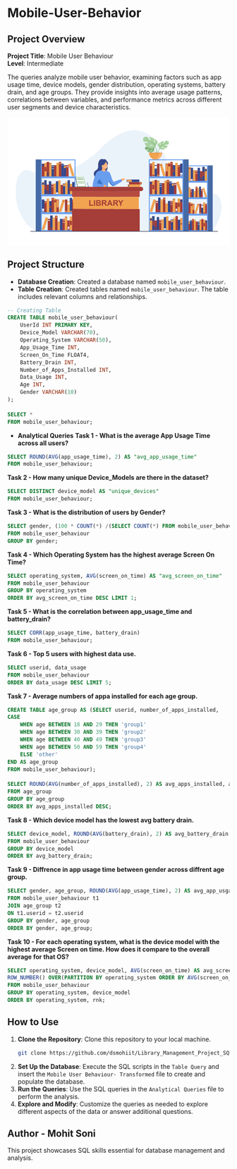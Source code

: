 # Mobile-User-Behavior

## Project Overview

**Project Title**: Mobile User Behaviour  
**Level**: Intermediate  

The queries analyze mobile user behavior, examining factors such as app usage time, device models, gender distribution, operating systems, battery drain, and age groups. They provide insights into average usage patterns, correlations between variables, and performance metrics across different user segments and device characteristics.

![Library_project](https://github.com/dsmohiit/Library_Management_Project_SQL/blob/main/WHAT-IS-THE-PURPOSE-OF-A-LIBRARY-MANAGEMENT-SYSTEM-min.png)

## Project Structure

- **Database Creation**: Created a database named `mobile_user_behaviour`.
- **Table Creation**: Created tables named `mobile_user_behaviour`. The table includes relevant columns and relationships.

```sql
-- Creating Table	
CREATE TABLE mobile_user_behaviour(
	UserId INT PRIMARY KEY,
	Device_Model VARCHAR(70),
	Operating_System VARCHAR(50),
	App_Usage_Time INT,
	Screen_On_Time FLOAT4,
	Battery_Drain INT,
	Number_of_Apps_Installed INT,
	Data_Usage INT,
	Age INT,
	Gender VARCHAR(10)
);

SELECT *
FROM mobile_user_behaviour;
```

- **Analytical Queries**
**Task 1 - What is the average App Usage Time across all users?**
```sql
SELECT ROUND(AVG(app_usage_time), 2) AS "avg_app_usage_time"
FROM mobile_user_behaviour;
```
**Task 2 - How many unique Device_Models are there in the dataset?**
```sql
SELECT DISTINCT device_model AS "unique_devices"
FROM mobile_user_behaviour;
```
**Task 3 - What is the distribution of users by Gender?**
```sql
SELECT gender, (100 * COUNT(*) /(SELECT COUNT(*) FROM mobile_user_behaviour)) AS "percentage"
FROM mobile_user_behaviour
GROUP BY gender;
```
**Task 4 - Which Operating System has the highest average Screen On Time?**
```sql
SELECT operating_system, AVG(screen_on_time) AS "avg_screen_on_time"
FROM mobile_user_behaviour
GROUP BY operating_system
ORDER BY avg_screen_on_time DESC LIMIT 1;
```
**Task 5 - What is the correlation between app_usage_time and battery_drain?**
```sql
SELECT CORR(app_usage_time, battery_drain)
FROM mobile_user_behaviour;
```
**Task 6 - Top 5 users with highest data use.**
```sql
SELECT userid, data_usage
FROM mobile_user_behaviour
ORDER BY data_usage DESC LIMIT 5;
```
**Task 7 - Average numbers of appa installed for each age group.**
```sql
CREATE TABLE age_group AS (SELECT userid, number_of_apps_installed,
CASE 
	WHEN age BETWEEN 18 AND 29 THEN 'group1'
	WHEN age BETWEEN 30 AND 39 THEN 'group2'
	WHEN age BETWEEN 40 AND 49 THEN 'group3'
	WHEN age BETWEEN 50 AND 59 THEN 'group4'
	ELSE 'other'
END AS age_group
FROM mobile_user_behaviour);

SELECT ROUND(AVG(number_of_apps_installed), 2) AS avg_apps_installed, age_group
FROM age_group
GROUP BY age_group
ORDER BY avg_apps_installed DESC;
```
**Task 8 - Which device model has the lowest avg battery drain.**
```sql
SELECT device_model, ROUND(AVG(battery_drain), 2) AS avg_battery_drain
FROM mobile_user_behaviour
GROUP BY device_model
ORDER BY avg_battery_drain;
```
**Task 9 - Diffrence in app usage time between gender across diffrent age group.**
```sql
SELECT gender, age_group, ROUND(AVG(app_usage_time), 2) AS avg_app_usgae_time
FROM mobile_user_behaviour t1
JOIN age_group t2
ON t1.userid = t2.userid
GROUP BY gender, age_group
ORDER BY gender, age_group;
```
**Task 10 - For each operating system, what is the device model with the highest average Screen on time. How does it compare to the overall average for that OS?**
```sql
SELECT operating_system, device_model, AVG(screen_on_time) AS avg_screen_on_time,
ROW_NUMBER() OVER(PARTITION BY operating_system ORDER BY AVG(screen_on_time)) AS rnk
FROM mobile_user_behaviour
GROUP BY operating_system, device_model
ORDER BY operating_system, rnk;
```

## How to Use

1. **Clone the Repository**: Clone this repository to your local machine.
   ```sh
   git clone https://github.com/dsmohiit/Library_Management_Project_SQL.git
   ```
2. **Set Up the Database**: Execute the SQL scripts in the `Table Query` and insert the `Mobile User Behaviour- Transformed` file to create and populate the database.
3. **Run the Queries**: Use the SQL queries in the `Analytical Queries` file to perform the analysis.
4. **Explore and Modify**: Customize the queries as needed to explore different aspects of the data or answer additional questions.

## Author - Mohit Soni

This project showcases SQL skills essential for database management and analysis. 


